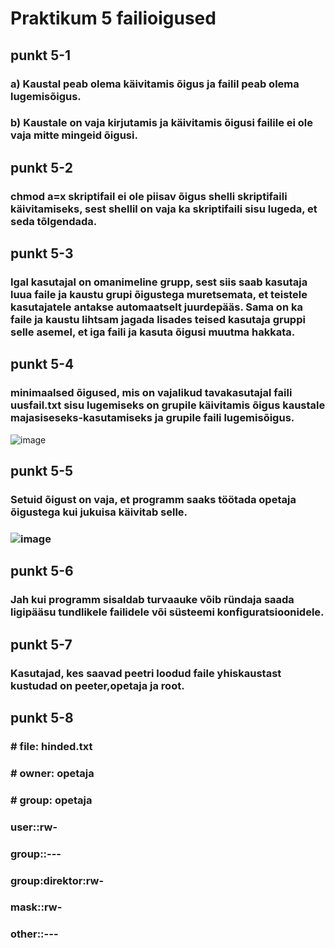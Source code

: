 # Praktikum 5 failioigused

## punkt 5-1 
### a) Kaustal peab olema käivitamis õigus ja failil peab olema lugemisõigus.
### b) Kaustale on vaja kirjutamis ja käivitamis õigusi failile ei ole vaja mitte mingeid õigusi.

## punkt 5-2
### chmod a=x skriptifail ei ole piisav õigus shelli skriptifaili käivitamiseks, sest shellil on vaja ka skriptifaili sisu lugeda, et seda tõlgendada.

## punkt 5-3
### Igal kasutajal on omanimeline grupp, sest siis saab kasutaja luua faile ja kaustu grupi õigustega muretsemata, et teistele kasutajatele antakse automaatselt juurdepääs. Sama on ka faile ja kaustu lihtsam jagada lisades teised kasutaja gruppi selle asemel, et iga faili ja kasuta õigusi muutma hakkata. 

## punkt 5-4
###  minimaalsed õigused, mis on vajalikud tavakasutajal faili uusfail.txt sisu lugemiseks on grupile käivitamis õigus kaustale majasiseseks-kasutamiseks ja grupile faili lugemisõigus.
![image](https://github.com/user-attachments/assets/1a8e8a8c-9b20-4af3-91f2-6cdf7da47f09)

## punkt 5-5
### Setuid õigust on vaja, et programm saaks töötada opetaja õigustega kui jukuisa käivitab selle.
### ![image](https://github.com/user-attachments/assets/3475233d-8076-45c4-962e-4a198821484e)

## punkt 5-6
### Jah kui programm sisaldab turvaauke võib ründaja saada ligipääsu tundlikele failidele või süsteemi konfiguratsioonidele.

## punkt 5-7 
### Kasutajad, kes saavad peetri loodud faile yhiskaustast kustudad on peeter,opetaja ja root.

## punkt 5-8
### # file: hinded.txt
### # owner: opetaja
### # group: opetaja
### user::rw-
### group::---
### group:direktor:rw-
### mask::rw-
### other::---
